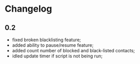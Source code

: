 Changelog
=========

0.2
---

* fixed broken blacklisting feature;
* added ability to pause/resume feature;
* added count number of blocked and black-listed contacts;
* idled update timer if script is not being run;